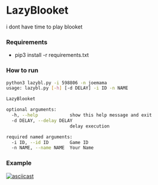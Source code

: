 # LazyBlooket #

i dont have time to play blooket

### Requirements ###
* pip3 install -r requirements.txt

### How to run ###
```bash
python3 lazybl.py -i 598806 -n joemama
usage: lazybl.py [-h] [-d DELAY] -i ID -n NAME

LazyBlooket

optional arguments:
  -h, --help            show this help message and exit
  -d DELAY, --delay DELAY
                        delay execution

required named arguments:
  -i ID, --id ID        Game ID
  -n NAME, --name NAME  Your Name

```

### Example ###
[![asciicast](https://asciinema.org/a/mUqRENLdFG7VzfXJrUaxRgWrW.svg)](https://asciinema.org/a/mUqRENLdFG7VzfXJrUaxRgWrW)
